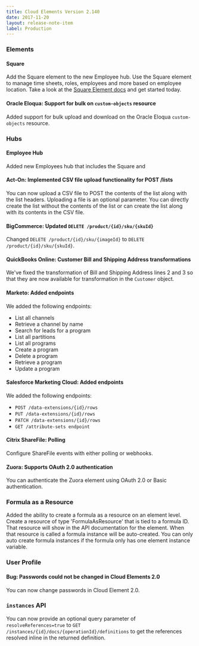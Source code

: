 ```yaml
---
title: Cloud Elements Version 2.140
date: 2017-11-20
layout: release-note-item
label: Production
---
```


### Elements

#### Square

Add the Square element to the new Employee hub. Use the Square element to manage time sheets, roles, employees and more based on employee location. Take a look at the [Square Element docs](/docs/elements/square/) and get started today.


#### Oracle Eloqua: Support for bulk on `custom-objects` resource

Added support for bulk upload and download on the Oracle Eloqua `custom-objects` resource.


### Hubs

#### Employee Hub

Added new Employees hub that includes the Square and



#### Act-On: Implemented CSV file upload functionality for POST /lists

You can now upload a CSV file to POST the contents of the list along with the list headers. Uploading a file is an optional parameter. You can directly create the list without the contents of the list or can create the list along with its contents in the CSV file.

#### BigCommerce: Updated `DELETE /product/{id}/sku/{skuId}`

Changed `DELETE /product/{id}/sku/{imageId}` to `DELETE /product/{id}/sku/{skuId}`.

#### QuickBooks Online: Customer Bill and Shipping Address transformations

We've fixed the transformation of Bill and Shipping Address lines 2 and 3 so that they are now available for transformation in the `Customer` object.

#### Marketo: Added endpoints

We added the following endpoints:

* List all channels
* Retrieve a channel by name
* Search for leads for a program
* List all partitions
* List all programs
* Create a program
* Delete a program
* Retrieve a program
* Update a program

#### Salesforce Marketing Cloud: Added endpoints

We added the following endpoints:

* `POST /data-extensions/{id}/rows`
* `PUT /data-extensions/{id}/rows`
* `PATCH /data-extensions/{id}/rows`
* `GET /attribute-sets endpoint`

#### Citrix ShareFile: Polling

Configure ShareFile events with either polling or webhooks.

#### Zuora: Supports OAuth 2.0 authentication

You can authenticate the Zuora element using OAuth 2.0 or Basic authentication.

### Formula as a Resource

Added the ability to create a formula as a resource on an element level. Create a resource of type 'FormulaAsResource' that is tied to a formula ID. That resource will show in the API documentation for the element. When that resource is called a formula instance will be auto-created. You can only auto create formula instances if the formula only has one element instance variable.

### User Profile

#### Bug: Passwords could not be changed in Cloud Elements 2.0

You can now change passwords in Cloud Element 2.0.

### `instances` API

You can now provide an optional query parameter of `resolveReferences=true` to `GET /instances/{id}/docs/{operationId}/definitions` to get the references resolved inline in the returned definition.
